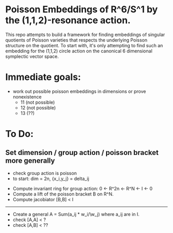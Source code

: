 # Poisson Embeddings of R^6/S^1 by the (1,1,2)-resonance action.

This repo attempts to build a framework for finding embeddings of singular quotients of Poisson varieties that respects the underlying Poisson structure on the quotient.  To start with, it's only attempting to find such an embedding for the (1,1,2) circle action on the canonical 6 dimensional symplectic vector space.

# Immediate goals:
* work out possible poisson embeddings in dimensions or prove nonexistence
    - 11 (not possible)
    - 12 (not possible)
    - 13 (??)

# To Do:

## Set dimension / group action / poisson bracket more generally
* check group action is poisson
* to start: dim = 2n, {x_i,y_j} = delta_ij

- Compute invariant ring for group action: 0 <- R^2n <- R^N <- I <- 0
- Compute a lift of the poisson bracket B on R^N.
- Compute jacobiator [B,B] < I
---
- Create a general A = Sum(a_ij * w_i/\w_j) where a_ij are in I.
- check [A,A] < ?
- check [A,B] < ??
